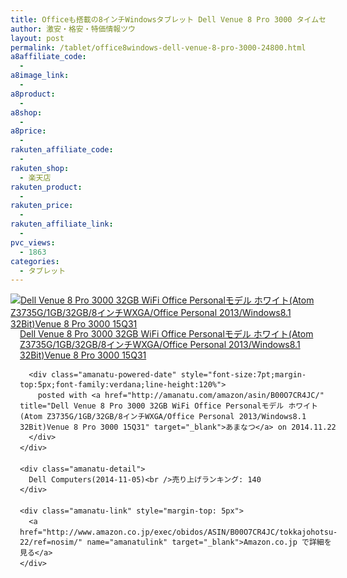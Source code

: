 ```yaml
---
title: Officeも搭載の8インチWindowsタブレット Dell Venue 8 Pro 3000 タイムセール激安特価21,000円台！送料無料！
author: 激安・格安・特価情報ツウ
layout: post
permalink: /tablet/office8windows-dell-venue-8-pro-3000-24800.html
a8affiliate_code:
  - 
a8image_link:
  - 
a8product:
  - 
a8shop:
  - 
a8price:
  - 
rakuten_affiliate_code:
  - 
rakuten_shop:
  - 楽天店
rakuten_product:
  - 
rakuten_price:
  - 
rakuten_affiliate_link:
  - 
pvc_views:
  - 1863
categories:
  - タブレット
---
```

<div class="amanatu-box" style="margin-bottom:0px;">
  <div class="amanatu-image" style="float:left;">
    <a href="http://www.amazon.co.jp/exec/obidos/ASIN/B00O7CR4JC/tokkajohotsu-22/ref=nosim/" name="amanatulink" target="_blank"><img src="http://i2.wp.com/ecx.images-amazon.com/images/I/41JI9s1IGEL._SL160_.jpg?w=546" alt="Dell Venue 8 Pro 3000 32GB WiFi Office Personalモデル ホワイト(Atom Z3735G/1GB/32GB/8インチWXGA/Office Personal 2013/Windows8.1 32Bit)Venue 8 Pro 3000 15Q31" style="border: none;" data-recalc-dims="1" /></a>
  </div>
  
  <div class="amanatu-info" style="float:left;margin-left:15px;line-height:120%">
    <div class="amanatu-name" style="margin-bottom:10px;line-height:120%">
      <a href="http://www.amazon.co.jp/exec/obidos/ASIN/B00O7CR4JC/tokkajohotsu-22/ref=nosim/" name="amanatulink" target="_blank">Dell Venue 8 Pro 3000 32GB WiFi Office Personalモデル ホワイト(Atom Z3735G/1GB/32GB/8インチWXGA/Office Personal 2013/Windows8.1 32Bit)Venue 8 Pro 3000 15Q31</a> 
      
      <div class="amanatu-powered-date" style="font-size:7pt;margin-top:5px;font-family:verdana;line-height:120%">
        posted with <a href="http://amanatu.com/amazon/asin/B00O7CR4JC/" title="Dell Venue 8 Pro 3000 32GB WiFi Office Personalモデル ホワイト(Atom Z3735G/1GB/32GB/8インチWXGA/Office Personal 2013/Windows8.1 32Bit)Venue 8 Pro 3000 15Q31" target="_blank">あまなつ</a> on 2014.11.22
      </div>
    </div>
    
    <div class="amanatu-detail">
      Dell Computers(2014-11-05)<br />売り上げランキング: 140
    </div>
    
    <div class="amanatu-link" style="margin-top: 5px">
      <a href="http://www.amazon.co.jp/exec/obidos/ASIN/B00O7CR4JC/tokkajohotsu-22/ref=nosim/" name="amanatulink" target="_blank">Amazon.co.jp で詳細を見る</a>
    </div>
  </div>
  
  <div class="amanatu-footer" style="clear: left">
  </div>
</div>